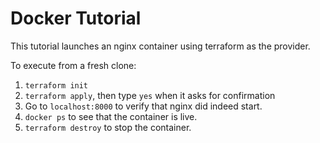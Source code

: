 # Docker Tutorial

This tutorial launches an nginx container using terraform as the provider.

To execute from a fresh clone:

1. `terraform init`
2. `terraform apply`, then type `yes` when it asks for confirmation
3. Go to `localhost:8000` to verify that nginx did indeed start.
4. `docker ps` to see that the container is live.
5. `terraform destroy` to stop the container.
